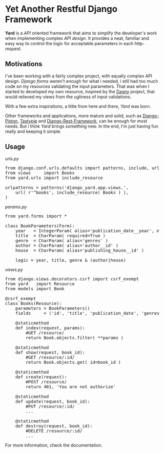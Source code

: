 # Yet Another Restful Django Framework

**Yard** is a *API* oriented framework that aims to simplify the developer's work when implementing complex *API design*. It provides a neat, familiar and easy way to control the logic for acceptable parameters in each http-request.


## Motivations

I've been working with a fairly complex project, with equally complex API design. *Django forms* weren't enough for what i needed, i still had too much code on my resources validating the input parameters. That was when I started to developed my own resource, inspired by the [Dagny](https://github.com/zacharyvoase/dagny) project, that would relieved my views from the ugliness of input validations.

With a few extra inspirations, a little from here and there, *Yard* was born.

Other frameworks and applications, more mature and solid, such as [Django-Piston](https://bitbucket.org/jespern/django-piston/wiki/Home), [Tastypie](http://django-tastypie.readthedocs.org/en/latest/) and [Django-Rest-Framework](http://django-rest-framework.org/), can be enough for most needs. But i think *Yard* brings something new. In the end, I'm just having fun really and keeping it simple.


## Usage

*urls.py*
<pre>
from django.conf.urls.defaults import patterns, include, url
from views     import Books
from yard.urls import include_resource

urlpatterns = patterns('django_yard.app.views.',
    url( r'^books', include_resource( Books ) ),
)
</pre>

*params.py*
<pre>
from yard.forms import *    

class BookParameters(Form):
    year   = IntegerParam( alias='publication_date__year', min=1970, max=2012 )
    title  = CharParam( required=True )
    genre  = CharParam( alias='genres' )
    author = CharParam( alias='author__id' )
    house  = CharParam( alias='publishing_house__id' ) 

    logic = year, title, genre & (author|house)
</pre>

*views.py*
<pre>
from django.views.decorators.csrf import csrf_exempt
from yard   import Resource
from models import Book

@csrf_exempt
class Books(Resource):
    parameters = BookParameters()
    fields     = ('id', 'title', 'publication_date', 'genres', ('author', ('name', 'age',)))

    @staticmethod
    def index(request, params):
        #GET /resource/
        return Book.objects.filter( **params )

    @staticmethod
    def show(request, book_id):
        #GET /resource/:id/
        return Book.objects.get( id=book_id )

    @staticmethod
    def create(request):
        #POST /resource/
        return 401, 'You are not authorize'

    @staticmethod
    def update(request, book_id):
        #PUT /resource/:id/
        ...

    @staticmethod
    def destroy(request, book_id):
        #DELETE /resource/:id/
        ...
</pre>

For more information, check the documentation.

